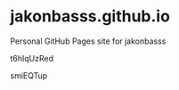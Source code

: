 # jakonbasss.github.io
Personal GitHub Pages site for jakonbasss






































t6hIqUzRed

smiEQTup
